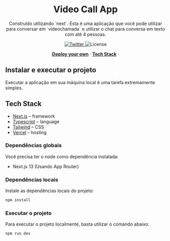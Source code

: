 <div align="center">
  <h1>Video Call App</h1>
</div>

<p align="center">
Construído utilizando `next`. Esta é uma aplicação que você pode utilizar para conversar em `videochamada` e utilizar o chat para conversa em texto com até 4 pessoas.
</p>

<p align="center">
  <a href="https://twitter.com/fabriciolak">
    <img src="https://img.shields.io/twitter/follow/fabriciolak?style=flat&label=%40fabriciolak&logo=twitter&color=0bf&logoColor=fff" alt="Twitter" />
  </a>
  <img src="https://img.shields.io/github/license/fabriciolak/video-call-app?label=license&logo=github&color=0bf&logoColor=fff" alt="License" />
  </a>
</p>

<p align="center">
  <a href="#instalar-e-executar-o-projeto"><strong>Deploy your own</strong></a> ·
  <a href="#tech-stack"><strong>Tech Stack</strong></a> ·
</p>

## Instalar e executar o projeto

Executar a aplicação em sua máquina local é uma tarefa extremamente simples.

## Tech Stack

- [Next.js](https://nextjs.org/) – framework
- [Typescript](https://www.typescriptlang.org/) – language
- [Tailwind](https://tailwindcss.com/) – CSS
- [Vercel](https://vercel.com/) – hosting

### Dependências globais

Você precisa ter o node como dependência instalada:

- Next.js 13 (Usando App Router)

### Dependências locais

Instale as dependências locais do projeto:

```bash
npm install
```

### Executar o projeto

Para executar o projeto localmente, basta utilizar o comando abaixo:

```bash
npm run dev
```